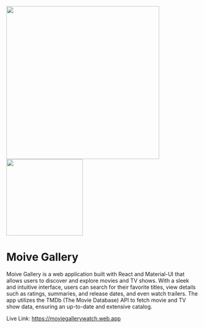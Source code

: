 
<p float="left">
  <img src="https://github.com/eosgmr/MoveWatch/assets/86234350/e24ff9fb-7c7a-4af4-a19c-18f107f111c7" width="400" />
 <img src="https://github.com/eosgmr/MoveWatch/assets/86234350/4842baee-0efb-44be-9243-4919627c3c1a" width="200" />
</p>

<h1> Moive Gallery </h1>

Moive Gallery is a web application built with React and Material-UI that allows users to discover and explore movies and TV shows. With a sleek and intuitive interface, users can search for their favorite titles, view details such as ratings, summaries, and release dates, and even watch trailers. The app utilizes the TMDb (The Movie Database) API to fetch movie and TV show data, ensuring an up-to-date and extensive catalog.

Live Link: https://moviegallerywatch.web.app
